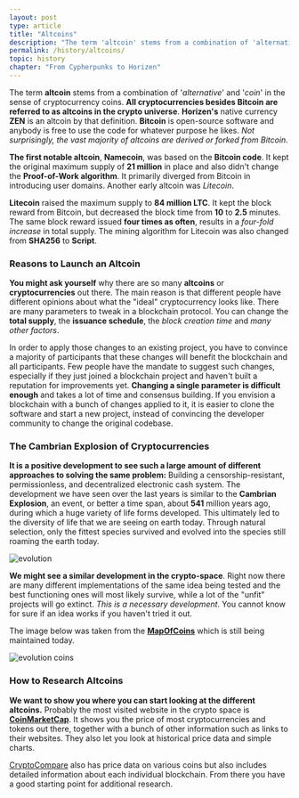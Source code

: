 ```yaml
---
layout: post
type: article
title: "Altcoins"
description: "The term 'altcoin' stems from a combination of 'alternative' and 'coin' in cryptocurrency. All cryptocurrencies besides Bitcoin are referred to as altcoins."
permalink: /history/altcoins/
topic: history
chapter: "From Cypherpunks to Horizen"
---
```


The term **altcoin** stems from a combination of '_alternative_' and '_coin_' in the sense of cryptocurrency coins. **All cryptocurrencies besides Bitcoin are referred to as altcoins in the crypto universe**. **Horizen's** native currency **ZEN** is an altcoin by that definition. **Bitcoin** is open-source software and anybody is free to use the code for whatever purpose he likes. _Not surprisingly, the vast majority of altcoins are derived or forked from Bitcoin_.

**The first notable altcoin**, **Namecoin**, was based on the **Bitcoin code**. It kept the original maximum supply of **21 million** in place and also didn't change the **Proof-of-Work algorithm**. It primarily diverged from Bitcoin in introducing user domains. Another early altcoin was _Litecoin_.

**Litecoin** raised the maximum supply to **84 million LTC**. It kept the block reward from Bitcoin, but decreased the block time from **10** to **2.5** minutes. The same block reward issued **four times as often**, results in a _four-fold increase_ in total supply. The mining algorithm for Litecoin was also changed from **SHA256** to **Script**.

### Reasons to Launch an Altcoin

**You might ask yourself** why there are so many **altcoins** or **cryptocurrencies** out there. The main reason is that different people have different opinions about what the "ideal" cryptocurrency looks like. There are many parameters to tweak in a blockchain protocol. You can change the **total supply**, the **issuance schedule**, the _block creation time_ and _many other factors_.

In order to apply those changes to an existing project, you have to convince a majority of participants that these changes will benefit the blockchain and all participants. Few people have the mandate to suggest such changes, especially if they just joined a blockchain project and haven't built a reputation for improvements yet. **Changing a single parameter is difficult enough** and takes a lot of time and consensus building. If you envision a blockchain with a bunch of changes applied to it, it is easier to clone the software and start a new project, instead of convincing the developer community to change the original codebase.

### The Cambrian Explosion of Cryptocurrencies

**It is a positive development to see such a large amount of different approaches to solving the same problem:** Building a censorship-resistant, permissionless, and decentralized electronic cash system. The development we have seen over the last years is similar to the **Cambrian Explosion**, an event, or better a time span, about **541** million years ago, during which a huge variety of life forms developed. This ultimately led to the diversity of life that we are seeing on earth today. Through natural selection, only the fittest species survived and evolved into the species still roaming the earth today.

![evolution]({{site.baseurl_root}}/assets/post_files/history/altcoins/HA1.3.1_evolution.png)

**We might see a similar development in the crypto-space**. Right now there are many different implementations of the same idea being tested and the best functioning ones will most likely survive, while a lot of the "unfit" projects will go extinct. _This is a necessary development_. You cannot know for sure if an idea works if you haven't tried it out.

The image below was taken from the [**MapOfCoins**](https://mapofcoins.com/bitcoin) which is still being maintained today.

![evolution coins]({{site.baseurl_root}}/assets/post_files/history/altcoins/HA1.3.2_evolution_coins.png)

### How to Research Altcoins

**We want to show you where you can start looking at the different altcoins.** Probably the most visited website in the crypto space is [**CoinMarketCap**](https://coinmarketcap.com/). It shows you the price of most cryptocurrencies and tokens out there, together with a bunch of other information such as links to their websites. They also let you look at historical price data and simple charts.

[CryptoCompare](https://www.cryptocompare.com/) also has price data on various coins but also includes detailed information about each individual blockchain. From there you have a good starting point for additional research.

